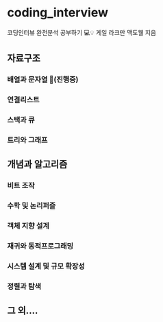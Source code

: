 # coding_interview

코딩인터뷰 완전분석 공부하기 💻💡
게일 라크만 맥도웰 지음 

## 자료구조
### 배열과 문자열 📌(진행중)
### 연결리스트
### 스택과 큐
### 트리와 그래프

## 개념과 알고리즘
### 비트 조작
### 수학 및 논리퍼즐
### 객체 지향 설계
### 재귀와 동적프로그래밍
### 시스템 설계 및 규모 확장성
### 정렬과 탐색 

## 그 외....
